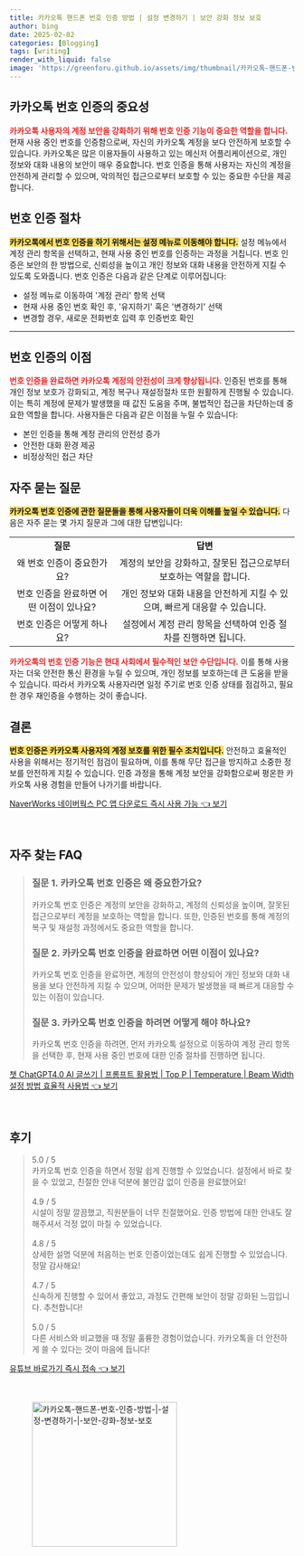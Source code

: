 ```yaml
---
title: 카카오톡 핸드폰 번호 인증 방법 | 설정 변경하기 | 보안 강화 정보 보호
author: bing
date: 2025-02-02
categories: [Blogging]
tags: [writing]
render_with_liquid: false
image: 'https://greenforu.github.io/assets/img/thumbnail/카카오톡-핸드폰-번호-인증-방법-|-설정-변경하기-|-보안-강화-정보-보호.webp'
---
```



<h2 id='카카오톡_번호_인증의_중요성'>카카오톡 번호 인증의 중요성</h2>

<p><b><span style="color: #ee2323;">카카오톡 사용자의 계정 보안을 강화하기 위해 번호 인증 기능이 중요한 역할을 합니다.</span></b> 현재 사용 중인 번호를 인증함으로써, 자신의 카카오톡 계정을 보다 안전하게 보호할 수 있습니다. 카카오톡은 많은 이용자들이 사용하고 있는 메신저 어플리케이션으로, 개인 정보와 대화 내용의 보안이 매우 중요합니다. 번호 인증을 통해 사용자는 자신의 계정을 안전하게 관리할 수 있으며, 악의적인 접근으로부터 보호할 수 있는 중요한 수단을 제공합니다.</p>

<h2 id='번호_인증_절차'>번호 인증 절차</h2>

<p><b><span style="background-color: #ffe066;">카카오톡에서 번호 인증을 하기 위해서는 설정 메뉴로 이동해야 합니다.</span></b> 설정 메뉴에서 계정 관리 항목을 선택하고, 현재 사용 중인 번호를 인증하는 과정을 거칩니다. 번호 인증은 보안의 한 방법으로, 신뢰성을 높이고 개인 정보와 대화 내용을 안전하게 지킬 수 있도록 도와줍니다. 번호 인증은 다음과 같은 단계로 이루어집니다:</p>

<ul>
    <li>설정 메뉴로 이동하여 '계정 관리' 항목 선택</li>
    <li>현재 사용 중인 번호 확인 후, '유지하기' 혹은 '변경하기' 선택</li>
    <li>변경할 경우, 새로운 전화번호 입력 후 인증번호 확인</li>
</ul>

<hr />

<h2 id='번호_인증의_이점'>번호 인증의 이점</h2>

<p><b><span style="color: #ee2323;">번호 인증을 완료하면 카카오톡 계정의 안전성이 크게 향상됩니다.</span></b> 인증된 번호를 통해 개인 정보 보호가 강화되고, 계정 복구나 재설정절차 또한 원활하게 진행될 수 있습니다. 이는 특히 계정에 문제가 발생했을 때 값진 도움을 주며, 불법적인 접근을 차단하는데 중요한 역할을 합니다. 사용자들은 다음과 같은 이점을 누릴 수 있습니다:</p>

<ul>
    <li>본인 인증을 통해 계정 관리의 안전성 증가</li>
    <li>안전한 대화 환경 제공</li>
    <li>비정상적인 접근 차단</li>
</ul>

<h2 id='자주_묻는_질문'>자주 묻는 질문</h2>

<p><b><span style="background-color: #ffe066;">카카오톡 번호 인증에 관한 질문들을 통해 사용자들이 더욱 이해를 높일 수 있습니다.</span></b> 다음은 자주 묻는 몇 가지 질문과 그에 대한 답변입니다:</p>

<table>
    <tr>
        <td style="text-align: center; height: 17px;"><b>질문</b></td>
        <td style="text-align: center; height: 17px;"><b>답변</b></td>
    </tr>
    <tr>
        <td style="text-align: center; height: 17px;">왜 번호 인증이 중요한가요?</td>
        <td style="text-align: center; height: 17px;">계정의 보안을 강화하고, 잘못된 접근으로부터 보호하는 역할을 합니다.</td>
    </tr>
    <tr>
        <td style="text-align: center; height: 17px;">번호 인증을 완료하면 어떤 이점이 있나요?</td>
        <td style="text-align: center; height: 17px;">개인 정보와 대화 내용을 안전하게 지킬 수 있으며, 빠르게 대응할 수 있습니다.</td>
    </tr>
    <tr>
        <td style="text-align: center; height: 17px;">번호 인증은 어떻게 하나요?</td>
        <td style="text-align: center; height: 17px;">설정에서 계정 관리 항목을 선택하여 인증 절차를 진행하면 됩니다.</td>
    </tr>
</table>

<p><b><span style="color: #ee2323;">카카오톡의 번호 인증 기능은 현대 사회에서 필수적인 보안 수단입니다.</span></b> 이를 통해 사용자는 더욱 안전한 통신 환경을 누릴 수 있으며, 개인 정보를 보호하는데 큰 도움을 받을 수 있습니다. 따라서 카카오톡 사용자라면 일정 주기로 번호 인증 상태를 점검하고, 필요한 경우 재인증을 수행하는 것이 좋습니다.</p>

<h2 id='결론'>결론</h2>

<p><b><span style="background-color: #ffe066;">번호 인증은 카카오톡 사용자의 계정 보호를 위한 필수 조치입니다.</span></b> 안전하고 효율적인 사용을 위해서는 정기적인 점검이 필요하며, 이를 통해 무단 접근을 방지하고 소중한 정보를 안전하게 지킬 수 있습니다. 인증 과정을 통해 계정 보안을 강화함으로써 평온한 카카오톡 사용 경험을 만들어 나가기를 바랍니다.</p>


<p><a class="click-button" title="NaverWorks 네이버웍스 PC 앱 다운로드 즉시 사용 가능" href="https://greenforu.github.io/posts/NaverWorks-%EB%84%A4%EC%9D%B4%EB%B2%84%EC%9B%8D%EC%8A%A4-PC-%EC%95%B1-%EB%8B%A4%EC%9A%B4%EB%A1%9C%EB%93%9C-%EC%A6%89%EC%8B%9C-%EC%82%AC%EC%9A%A9-%EA%B0%80%EB%8A%A5/" rel="dofollow">NaverWorks 네이버웍스 PC 앱 다운로드 즉시 사용 가능 👈 보기</a></p><br>
<h2 id='자주_찾는_FAQ'>자주 찾는 FAQ</h2>
<div itemscope="" itemtype="https://schema.org/FAQPage"> 
<blockquote> 
<div itemscope="" itemprop="mainEntity" itemtype="https://schema.org/Question"> 
<h3 itemprop="name">질문 1. 카카오톡 번호 인증은 왜 중요한가요?</h3> 
<div itemscope="" itemprop="acceptedAnswer" itemtype="https://schema.org/Answer"> 
<span itemprop="text"> 
<p>카카오톡 번호 인증은 계정의 보안을 강화하고, 계정의 신뢰성을 높이며, 잘못된 접근으로부터 계정을 보호하는 역할을 합니다. 또한, 인증된 번호를 통해 계정의 복구 및 재설정 과정에서도 중요한 역할을 합니다.</p> 
</span> 
</div> 
</div> 
<div itemscope="" itemprop="mainEntity" itemtype="https://schema.org/Question"> 
<h3 itemprop="name">질문 2. 카카오톡 번호 인증을 완료하면 어떤 이점이 있나요?</h3> 
<div itemscope="" itemprop="acceptedAnswer" itemtype="https://schema.org/Answer"> 
<span itemprop="text"> 
<p>카카오톡 번호 인증을 완료하면, 계정의 안전성이 향상되어 개인 정보와 대화 내용을 보다 안전하게 지킬 수 있으며, 어떠한 문제가 발생했을 때 빠르게 대응할 수 있는 이점이 있습니다.</p> 
</span> 
</div> 
</div> 
<div itemscope="" itemprop="mainEntity" itemtype="https://schema.org/Question"> 
<h3 itemprop="name">질문 3. 카카오톡 번호 인증을 하려면 어떻게 해야 하나요?</h3> 
<div itemscope="" itemprop="acceptedAnswer" itemtype="https://schema.org/Answer"> 
<span itemprop="text"> 
<p>카카오톡 번호 인증을 하려면, 먼저 카카오톡 설정으로 이동하여 계정 관리 항목을 선택한 후, 현재 사용 중인 번호에 대한 인증 절차를 진행하면 됩니다.</p> 
</span> 
</div> 
</div> 
</blockquote> 
</div>
<p><a class="click-button" title="챗 ChatGPT4.0 AI 글쓰기 | 프롬프트 활용법 | Top P | Temperature | Beam Width 설정 방법 효율적 사용법" href="https://greenforu.github.io/posts/%EC%B1%97-ChatGPT4.0-AI-%EA%B8%80%EC%93%B0%EA%B8%B0-%ED%94%84%EB%A1%AC%ED%94%84%ED%8A%B8-%ED%99%9C%EC%9A%A9%EB%B2%95-Top-P-Temperature-Beam-Width-%EC%84%A4%EC%A0%95-%EB%B0%A9%EB%B2%95-%ED%9A%A8%EC%9C%A8%EC%A0%81-%EC%82%AC%EC%9A%A9%EB%B2%95/" rel="dofollow">챗 ChatGPT4.0 AI 글쓰기 | 프롬프트 활용법 | Top P | Temperature | Beam Width 설정 방법 효율적 사용법 👈 보기</a></p><br>
<h2 id='후기'>후기</h2>
<div itemscope itemtype="https://schema.org/Product">
  <blockquote>
  <div itemprop="review" itemscope itemtype="https://schema.org/Review">
      <div itemprop="reviewRating" itemscope itemtype="https://schema.org/Rating"> <span itemprop="ratingValue">5.0</span> / <span itemprop="bestRating">5</span> </div>
      <span itemprop="reviewBody">카카오톡 번호 인증을 하면서 정말 쉽게 진행할 수 있었습니다. 설정에서 바로 찾을 수 있었고, 친절한 안내 덕분에 불안감 없이 인증을 완료했어요!</span>
  </div>
  <br>
  <div itemprop="review" itemscope itemtype="https://schema.org/Review">
      <div itemprop="reviewRating" itemscope itemtype="https://schema.org/Rating"> <span itemprop="ratingValue">4.9</span> / <span itemprop="bestRating">5</span> </div>
      <span itemprop="reviewBody">시설이 정말 깔끔했고, 직원분들이 너무 친절했어요. 인증 방법에 대한 안내도 잘 해주셔서 걱정 없이 마칠 수 있었습니다.</span>
  </div>
  <br>
  <div itemprop="review" itemscope itemtype="https://schema.org/Review">
      <div itemprop="reviewRating" itemscope itemtype="https://schema.org/Rating"> <span itemprop="ratingValue">4.8</span> / <span itemprop="bestRating">5</span> </div>
      <span itemprop="reviewBody">상세한 설명 덕분에 처음하는 번호 인증이었는데도 쉽게 진행할 수 있었습니다. 정말 감사해요!</span>
  </div>
  <br>
  <div itemprop="review" itemscope itemtype="https://schema.org/Review">
      <div itemprop="reviewRating" itemscope itemtype="https://schema.org/Rating"> <span itemprop="ratingValue">4.7</span> / <span itemprop="bestRating">5</span> </div>
      <span itemprop="reviewBody">신속하게 진행할 수 있어서 좋았고, 과정도 간편해 보안이 정말 강화된 느낌입니다. 추천합니다!</span>
  </div>
  <br>
  <div itemprop="review" itemscope itemtype="https://schema.org/Review">
      <div itemprop="reviewRating" itemscope itemtype="https://schema.org/Rating"> <span itemprop="ratingValue">5.0</span> / <span itemprop="bestRating">5</span> </div>
      <span itemprop="reviewBody">다른 서비스와 비교했을 때 정말 훌륭한 경험이었습니다. 카카오톡을 더 안전하게 쓸 수 있다는 것이 마음에 듭니다!</span>
  </div>
  </blockquote>
</div>
<p><a class="click-button" title="유튜브 바로가기 즉시 접속" href="https://greenforu.github.io/posts/%EC%9C%A0%ED%8A%9C%EB%B8%8C-%EB%B0%94%EB%A1%9C%EA%B0%80%EA%B8%B0-%EC%A6%89%EC%8B%9C-%EC%A0%91%EC%86%8D/" rel="dofollow">유튜브 바로가기 즉시 접속 👈 보기</a></p><br>
<figure class="image"><img src="https://greenforu.github.io/assets/img/thumbnail/카카오톡-핸드폰-번호-인증-방법-|-설정-변경하기-|-보안-강화-정보-보호.webp" alt="카카오톡-핸드폰-번호-인증-방법-|-설정-변경하기-|-보안-강화-정보-보호" width="256" height="256"></figure>